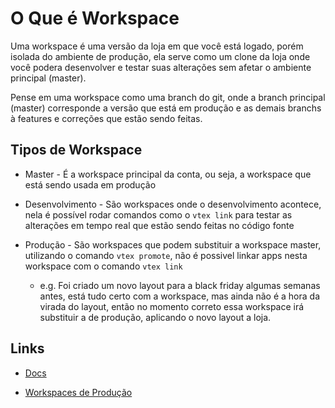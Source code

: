 # O Que é Workspace
Uma workspace é uma versão da loja em que você está logado, porém isolada do ambiente de produção, ela serve como um clone da loja onde você podera desenvolver e testar suas alterações sem afetar o ambiente principal (master).

Pense em uma workspace como uma branch do git, onde a branch principal (master) corresponde a versão que está em produção e as demais branchs à features e correções que estão sendo 
feitas.

## Tipos de Workspace
* Master - É a workspace principal da conta, ou seja, a workspace que está sendo usada em produção

* Desenvolvimento - São workspaces onde o desenvolvimento acontece, nela é possível rodar comandos como o `vtex link` para testar as alterações em tempo real que estão sendo feitas no código fonte

* Produção - São workspaces que podem substituir a workspace master, utilizando o comando `vtex promote`, não é possivel linkar apps nesta workspace com o comando `vtex link`
  * e.g. Foi criado um novo layout para a black friday algumas semanas antes, está tudo certo com a workspace, mas ainda não é a hora da virada do layout, então no momento correto essa workspace irá substituir a de produção, aplicando o novo layout a loja.


## Links
* [Docs](https://developers.vtex.com/vtex-developer-docs/docs/vtex-io-documentation-2-basicsetuptodevelopinvtexio)

* [Workspaces de Produção](https://developers.vtex.com/vtex-developer-docs/docs/vtex-io-documentation-creating-a-production-workspace?_ga=2.140637746.1411386765.1641603712-1420314383.1630247374)